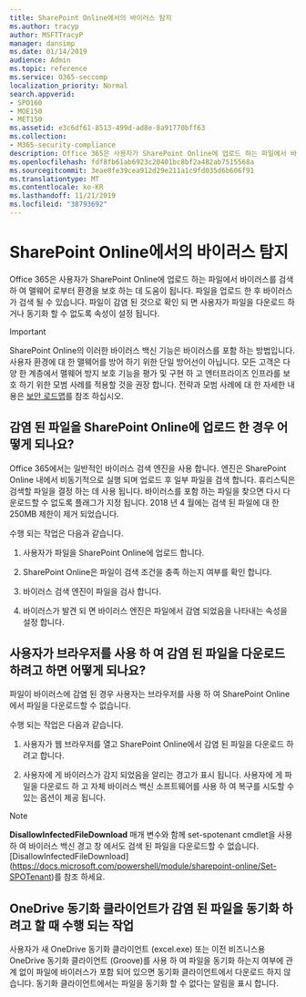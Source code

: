 ```yaml
---
title: SharePoint Online에서의 바이러스 탐지
ms.author: tracyp
author: MSFTTracyP
manager: dansimp
ms.date: 01/14/2019
audience: Admin
ms.topic: reference
ms.service: O365-seccomp
localization_priority: Normal
search.appverid:
- SPO160
- MOE150
- MET150
ms.assetid: e3c6df61-8513-499d-ad8e-8a91770bff63
ms.collection:
- M365-security-compliance
description: Office 365은 사용자가 SharePoint Online에 업로드 하는 파일에서 바이러스를 검색 하 여 맬웨어 로부터 환경을 보호 하는 데 도움이 됩니다. 업로드 후 파일에서 바이러스를 검사 합니다. 파일이 감염 된 것으로 확인 되 면 사용자가 파일을 다운로드 하거나 동기화 할 수 없도록 속성이 설정 됩니다.
ms.openlocfilehash: fdf8fb61ab6923c20401bc8bf2a482ab7515568a
ms.sourcegitcommit: 3eae8fe39cea912d29e211a1c9fd035d6b606f91
ms.translationtype: MT
ms.contentlocale: ko-KR
ms.lasthandoff: 11/21/2019
ms.locfileid: "38793692"
---
```

# <a name="virus-detection-in-sharepoint-online"></a>SharePoint Online에서의 바이러스 탐지

Office 365은 사용자가 SharePoint Online에 업로드 하는 파일에서 바이러스를 검색 하 여 맬웨어 로부터 환경을 보호 하는 데 도움이 됩니다. 파일을 업로드 한 후 바이러스가 검색 될 수 있습니다. 파일이 감염 된 것으로 확인 되 면 사용자가 파일을 다운로드 하거나 동기화 할 수 없도록 속성이 설정 됩니다.
  
> [!IMPORTANT]
> SharePoint Online의 이러한 바이러스 백신 기능은 바이러스를 포함 하는 방법입니다. 사용자 환경에 대 한 맬웨어를 방어 하기 위한 단일 방어선이 아닙니다. 모든 고객은 다양 한 계층에서 맬웨어 방지 보호 기능을 평가 및 구현 하 고 엔터프라이즈 인프라를 보호 하기 위한 모범 사례를 적용할 것을 권장 합니다. 전략과 모범 사례에 대 한 자세한 내용은 [보안 로드맵](security-roadmap.md)를 참조 하십시오. 
  
## <a name="what-happens-when-an-infected-file-is-uploaded-to-sharepoint-online"></a>감염 된 파일을 SharePoint Online에 업로드 한 경우 어떻게 되나요?

Office 365에서는 일반적인 바이러스 검색 엔진을 사용 합니다. 엔진은 SharePoint Online 내에서 비동기적으로 실행 되며 업로드 후 일부 파일을 검색 합니다. 휴리스틱은 검색할 파일을 결정 하는 데 사용 됩니다. 바이러스를 포함 하는 파일을 찾으면 다시 다운로드할 수 없도록 플래그가 지정 됩니다. 2018 년 4 월에는 검색 된 파일에 대 한 250MB 제한이 제거 되었습니다.
  
수행 되는 작업은 다음과 같습니다.
  
1. 사용자가 파일을 SharePoint Online에 업로드 합니다.

2. SharePoint Online은 파일이 검색 조건을 충족 하는지 여부를 확인 합니다.

3. 바이러스 검색 엔진이 파일을 검사 합니다.
    
4. 바이러스가 발견 되 면 바이러스 엔진은 파일에서 감염 되었음을 나타내는 속성을 설정 합니다.
    
## <a name="what-happens-when-a-user-tries-to-download-an-infected-file-by-using-the-browser"></a>사용자가 브라우저를 사용 하 여 감염 된 파일을 다운로드 하려고 하면 어떻게 되나요?

파일이 바이러스에 감염 된 경우 사용자는 브라우저를 사용 하 여 SharePoint Online에서 파일을 다운로드할 수 없습니다.
  
수행 되는 작업은 다음과 같습니다.
  
1. 사용자가 웹 브라우저를 열고 SharePoint Online에서 감염 된 파일을 다운로드 하려고 합니다.
    
2. 사용자에 게 바이러스가 감지 되었음을 알리는 경고가 표시 됩니다. 사용자에 게 파일을 다운로드 하 고 자체 바이러스 백신 소프트웨어를 사용 하 여 복구를 시도할 수 있는 옵션이 제공 됩니다.

> [!NOTE]
> **DisallowInfectedFileDownload** 매개 변수와 함께 set-spotenant cmdlet을 사용 하 여 바이러스 백신 경고 창 에서도 검색 된 파일을 다운로드할 수 없습니다. [DisallowInfectedFileDownload] (https://docs.microsoft.com/powershell/module/sharepoint-online/Set-SPOTenant)를 참조 하세요.
    
## <a name="what-happens-when-the-onedrive-sync-client-tries-to-sync-an-infected-file"></a>OneDrive 동기화 클라이언트가 감염 된 파일을 동기화 하려고 할 때 수행 되는 작업

사용자가 새 OneDrive 동기화 클라이언트 (excel.exe) 또는 이전 비즈니스용 OneDrive 동기화 클라이언트 (Groove)를 사용 하 여 파일을 동기화 하는지 여부에 관계 없이 파일에 바이러스가 포함 되어 있으면 동기화 클라이언트에서 다운로드 하지 않습니다. 동기화 클라이언트에서는 파일을 동기화 할 수 없다는 알림을 표시 합니다.
  

